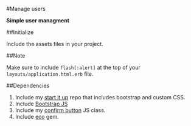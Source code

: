 #Manage users

**Simple user managment**

##Initialize

Include the assets files in your project.

##Note

Make sure to include ```flash[:alert]``` at the top of your ```layouts/application.html.erb``` file.

##Dependencies

1. Include my <a href="https://github.com/jona/start_it_up">start it up</a> repo that includes bootstrap and custom CSS.
2. Include <a href="http://getbootstrap.com/">Bootstrap JS</a> 
3. Include my <a href="https://github.com/jona/confirm_btn">confirm button</a> JS class.
5. Include <a href="https://github.com/sstephenson/ruby-eco">eco</a> gem.